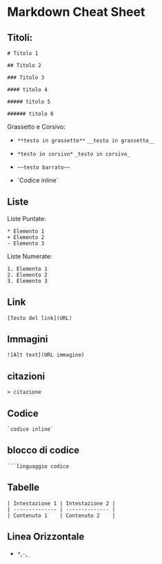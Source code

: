 # Markdown Cheat Sheet

## Titoli:
```
# Titolo 1

## Titolo 2

### Titolo 3

#### titolo 4

##### titolo 5

###### titolo 6
```
 Grassetto e Corsivo:

- `**testo in grassetto**`
  `__testo in grassetto__`

- `*testo in corsivo*`
  `_testo in corsivo_`

- `~~testo barrato~~`
- \`Codice inline`

## Liste
Liste Puntate:

```
* Elemento 1 
+ Elemento 2
- Elemento 3
```

Liste Numerate:
```
1. Elemento 1
2. Elemento 2
3. Elemento 3
```

## Link

`[Testo del link](URL)`


 
## Immagini
 

`![Alt text](URL immagine)`

## citazioni


```
> citazione
````

## Codice


```
`codice inline`
```

## blocco di codice
````
```linguaggio codice

````
## Tabelle


```
| Intestazione 1 | Intestazione 2 |
| -------------- | -------------- |
| Contenuto 1    | Contenuto 2    |
````

## Linea Orizzontale

- `*`,`-`,`_`
